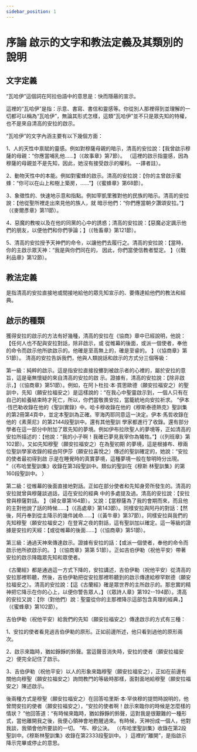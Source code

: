 ```yaml
---
sidebar_position: 1
---
```


# 序論 啟示的文字和教法定義及其類別的說明

## 文字定義

“瓦哈伊”這個詞在阿拉伯語中的意思是：快而隱蔽的宣示。

這裡的“瓦哈伊”是指：示意、書寫、書信和靈感等。你從別人那裡得到並理解的一切都可以稱為“瓦哈伊”，無論其形式怎樣，這類“瓦哈伊”並不只是眾先知的特權，也不是來自清高的安拉的啟示。

“瓦哈伊”的文字內涵主要有以下幾個方面：

1、人的天性中禀賦的靈感。例如對穆薩母親的暗示，清高的安拉說：【我曾啟示穆薩的母親：“你應當哺乳他……】（《故事章》第7節）。 （這裡的啟示指靈感，因為穆薩的母親並不是先知，因此，她沒有接受啟示的權利。 --譯者註）。

2、動物天性中的本能。例如對蜜蜂的啟示。清高的安拉說：【你的主曾啟示蜜蜂：“你可以在山上和樹上築房，……”】（《蜜蜂章》第68節）。

3、象徵性的、快速地示意和指點。例如宰凱里雅對他的民族的暗示。清高的安拉說：【他從聖所裡走出來見他的族人，就
暗示他們：“你們應當朝夕讚頌安拉。”】（《麥爾彥章》第11節）。

4、惡魔的教唆以及在他的同黨的心中的誘惑；清高的安拉說：【惡魔必定諷示他們的朋友，以便他們和你們爭論；】（《牲畜章》第121節）。

5、清高的安拉授予天神們的命令，以讓他們去履行之。清高的安拉說：【當時，你的主啟示眾天神：“我是與你們同在的，
因此，你們當使信教者堅定。 】（《戰利品章》第12節）。

## 教法定義

是指清高的安拉直接地或間接地給他的眾先知宣示的、要傳達給他們的教法和經典。

## 啟示的種類

獲得安拉的啟示的方法有好幾種，清高的安拉在《協商》章中已經說明，他說：【任何人也不配與安拉對話，除非啟示，或
從帷幕的後面，或派一個使者，奉他的命令而啟示他所欲啟示的。他確是至高無上的，確是至睿的。 】（《協商章》第51節）。
清高的安拉告訴我們，他與人類說話和啟示的方式分三個等級：

第一級：純粹的啟示。這是指安拉直接投擲到被啟示者的心裡的，屬於安拉的意旨，這是毫無懷疑的來自清高的安拉的啟
示。證據有，清高的安拉說：【除非啟示，】（《協商章》第51節）。例如，在阿卜杜拉·本·買思歐德（願安拉福安之）的聖訓中，先知（願安拉福安之）是這樣說的：“在我心中聖靈啟示到，一個人只有在自己的給養結束時才死亡，所以，你們當敬畏安拉，當籠統地向安拉祈求。 ”伊本·恆巴勒收錄在他的《聖訓實錄》中。哈卡穆收錄在他的《穆斯泰德熱克》聖訓集的第2冊第4頁中，並定本聖訓為正確。宰海丙耶同意這一決定。伊本·馬哲收錄在他的《素萊尼》的第2144段聖訓中。還有其他聖訓
學家都進行了收錄。還有部分學者在這一部分中附加了眾先知的夢境。例如伊布拉欣聖人的夢境等，正如清高的安拉所描述的：【他說：“我的小子啊！我確已夢見我宰你為犧牲。”】（《列班章》第102節）。又如先知穆聖（願安拉福安之）在為聖初期
的夢境，這是根據布、穆兩位聖訓學家收錄的經由阿伊莎（願安拉喜悅之）傳述的聖訓確定的，她說：“安拉的使者最初得到啟
示是在睡覺時的真實夢境，這種夢境一般在黎明時分出現。 ”（《布哈里聖訓集》收錄在第3段聖訓中。類似的聖訓在《穆斯
林聖訓集》的第160段聖訓中。 ）

第二級：從帷幕的後面直接地對話。正如在部分使者和先知身旁所發生的。清高的安拉就曾與穆薩談過話，這在安拉的經典
中的多處提及過。清高的安拉說：【安拉曾與穆薩對話。 】（婦女章第164節）。又說：【當穆薩為了我的會期而來，而且他的主對他說了話的時候……】（《高處章》第143節）。同樣安拉與阿丹的對話：【然後，阿丹奉到從主降示的幾件誡命……】（《黃牛章》第37節）。同樣安拉與我們的先知穆聖（願安拉福安之）在登宵之夜的對話，這有聖訓加以確定。這一等級的證據是安拉的天經：【或從帷幕的後面……】（《協商章》第51節）。

第三級：通過天神來傳達啟示。證據有安拉的話：【或派一個使者，奉他的命令而啟示他所欲啟示的。 】（《協商章》第第
51節）。正如吉伯伊勒（祝他平安）帶著安拉的啟示降臨眾先知和眾使者。

《古蘭經》都是通過這一方式下降的，安拉講述，吉伯伊勒（祝他平安）從清高的安拉那裡聆聽，然後，吉伯伊勒把從安拉那裡聆聽到的啟示傳達給穆罕默德（願安拉福安之）。清高的安拉說：【這《古蘭經》確是眾世界的主所啟示的。那忠實的精神把它降示在你的心上，以便你警告眾人，】（《眾詩人章》第192--194節）。清高的安拉又說：【你（對他們）說：聖靈從你的主那裡降示這部包含真理的經典，】（《蜜蜂章》第102節）。

吉伯伊勒（祝他平安）給我們的先知（願安拉福安之）傳達啟示的方式有三種：

1、安拉的使者看見過吉伯伊勒的原形。正如前邊所述，他只看到過他的原形兩次。

2、啟示來臨時，猶如錚錚的鈴聲。當這聲音消失時，安拉的使者（願安拉福安之）便完全記住了啟示。

3、吉伯伊勒（祝他平安）以人的形象來臨穆聖（願安拉福安之），正如在前邊有關他向穆聖（願安拉福安之）詢問教門的等級時那樣，面對面地給穆聖（願安拉福安之）陳述啟示。

後兩種方式是穆聖（願安拉福安之）在回答哈里斯·本·罕俠穆的提問時說明的，他曾問安拉的使者（願安拉福安之），“安拉的使者啊！啟示來臨你的時候是怎麼樣的情狀？ ”他回答道：“有時候來臨時，猶如錚錚的鈴聲，這對我是很艱難的一種形式，當他離開我之後，我便心領神會地甦醒過來。有時候，天神扮成一個人，他對我談，我領會他所要談的一切。 ”布、穆公決。 （《布哈里聖訓集》收錄在第2段聖訓中。《穆斯林聖訓集》收錄在第2333段聖訓中。 ）這裡的“離開”，是指啟示降示完畢或停止的意思。